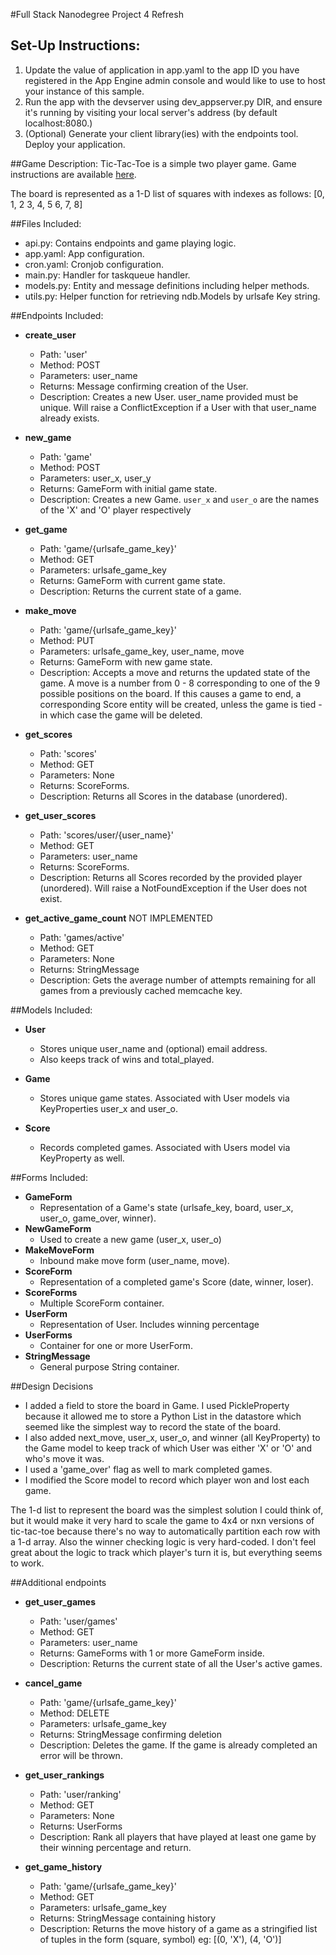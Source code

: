 #Full Stack Nanodegree Project 4 Refresh

## Set-Up Instructions:
1.  Update the value of application in app.yaml to the app ID you have registered
 in the App Engine admin console and would like to use to host your instance of this sample.
1.  Run the app with the devserver using dev_appserver.py DIR, and ensure it's
 running by visiting your local server's address (by default localhost:8080.)
1.  (Optional) Generate your client library(ies) with the endpoints tool.
 Deploy your application.
 
 
##Game Description:
Tic-Tac-Toe is a simple two player game. Game instructions are available
[here](https://en.wikipedia.org/wiki/Tic-tac-toe).

The board is represented as a 1-D list of squares with indexes as follows:
[0, 1, 2
 3, 4, 5
 6, 7, 8]
 

##Files Included:
 - api.py: Contains endpoints and game playing logic.
 - app.yaml: App configuration.
 - cron.yaml: Cronjob configuration.
 - main.py: Handler for taskqueue handler.
 - models.py: Entity and message definitions including helper methods.
 - utils.py: Helper function for retrieving ndb.Models by urlsafe Key string.

##Endpoints Included:
 - **create_user**
    - Path: 'user'
    - Method: POST
    - Parameters: user_name
    - Returns: Message confirming creation of the User.
    - Description: Creates a new User. user_name provided must be unique. Will 
    raise a ConflictException if a User with that user_name already exists.
    
 - **new_game**
    - Path: 'game'
    - Method: POST
    - Parameters: user_x, user_y
    - Returns: GameForm with initial game state.
    - Description: Creates a new Game. `user_x` and `user_o` are the names of the
    'X' and 'O' player respectively
     
 - **get_game**
    - Path: 'game/{urlsafe_game_key}'
    - Method: GET
    - Parameters: urlsafe_game_key
    - Returns: GameForm with current game state.
    - Description: Returns the current state of a game.
    
 - **make_move**
    - Path: 'game/{urlsafe_game_key}'
    - Method: PUT
    - Parameters: urlsafe_game_key, user_name, move
    - Returns: GameForm with new game state.
    - Description: Accepts a move and returns the updated state of the game.
    A move is a number from 0 - 8 corresponding to one of the 9 possible
    positions on the board.
    If this causes a game to end, a corresponding Score entity will be created,
    unless the game is tied - in which case the game will be deleted.
    
 - **get_scores**
    - Path: 'scores'
    - Method: GET
    - Parameters: None
    - Returns: ScoreForms.
    - Description: Returns all Scores in the database (unordered).
    
 - **get_user_scores**
    - Path: 'scores/user/{user_name}'
    - Method: GET
    - Parameters: user_name
    - Returns: ScoreForms. 
    - Description: Returns all Scores recorded by the provided player (unordered).
    Will raise a NotFoundException if the User does not exist.
    
 - **get_active_game_count**
    NOT IMPLEMENTED
    - Path: 'games/active'
    - Method: GET
    - Parameters: None
    - Returns: StringMessage
    - Description: Gets the average number of attempts remaining for all games
    from a previously cached memcache key.

##Models Included:
 - **User**
    - Stores unique user_name and (optional) email address.
    - Also keeps track of wins and total_played.
    
 - **Game**
    - Stores unique game states. Associated with User models via KeyProperties
    user_x and user_o.
    
 - **Score**
    - Records completed games. Associated with Users model via KeyProperty as
    well.
    
##Forms Included:
 - **GameForm**
    - Representation of a Game's state (urlsafe_key, board,
    user_x, user_o, game_over, winner).
 - **NewGameForm**
    - Used to create a new game (user_x, user_o)
 - **MakeMoveForm**
    - Inbound make move form (user_name, move).
 - **ScoreForm**
    - Representation of a completed game's Score (date, winner, loser).
 - **ScoreForms**
    - Multiple ScoreForm container.
 - **UserForm**
    - Representation of User. Includes winning percentage
 - **UserForms**
    - Container for one or more UserForm.
 - **StringMessage**
    - General purpose String container.
    
    
##Design Decisions
- I added a field to store the board in Game. I used PickleProperty because it allowed
me to store a Python List in the datastore which seemed like the simplest way
to record the state of the board.
- I also added next_move, user_x, user_o, and winner (all KeyProperty) to the Game
model to keep track of which User was either 'X' or 'O' and who's move it was.
- I used a 'game_over' flag as well to mark completed games.
- I modified the Score model to record which player won and lost each game.

The 1-d list to represent the board was the simplest solution I could think of, 
but it would make it very hard to scale the game to 4x4 or nxn versions of 
tic-tac-toe because there's no way to automatically partition each row with a 
1-d array. Also the winner checking logic is very hard-coded. 
I don't feel great about the logic to track which player's turn it is, 
but everything seems to work.

##Additional endpoints
 - **get_user_games**
    - Path: 'user/games'
    - Method: GET
    - Parameters: user_name
    - Returns: GameForms with 1 or more GameForm inside.
    - Description: Returns the current state of all the User's active games.
    
 - **cancel_game**
    - Path: 'game/{urlsafe_game_key}'
    - Method: DELETE
    - Parameters: urlsafe_game_key
    - Returns: StringMessage confirming deletion
    - Description: Deletes the game. If the game is already completed an error
    will be thrown.
    
 - **get_user_rankings**
    - Path: 'user/ranking'
    - Method: GET
    - Parameters: None
    - Returns: UserForms
    - Description: Rank all players that have played at least one game by their
    winning percentage and return.

 - **get_game_history**
    - Path: 'game/{urlsafe_game_key}'
    - Method: GET
    - Parameters: urlsafe_game_key
    - Returns: StringMessage containing history
    - Description: Returns the move history of a game as a stringified list of 
    tuples in the form (square, symbol) eg: [(0, 'X'), (4, 'O')]